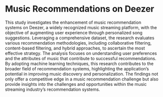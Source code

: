 # Music Recommendations on Deezer
This study investigates the enhancement of music recommendation systems on Deezer, a widely recognized music streaming platform, with the objective of augmenting user experience through personalized song suggestions. Leveraging a comprehensive dataset, the research evaluates various recommendation methodologies, including collaborative filtering, content-based filtering, and hybrid approaches, to ascertain the most effective strategy. The analysis focuses on understanding user preferences and the attributes of music that contribute to successful recommendations. By adopting machine learning techniques, this research contributes to the broader field of recommendation systems, highlighting the application’s potential in improving music discovery and personalization. The findings not only offer a competitive edge in a music recommendation challenge but also provide insights into the challenges and opportunities within the music streaming industry’s recommendation systems.

